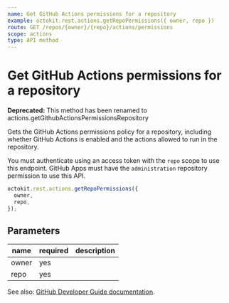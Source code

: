 ```yaml
---
name: Get GitHub Actions permissions for a repository
example: octokit.rest.actions.getRepoPermissions({ owner, repo })
route: GET /repos/{owner}/{repo}/actions/permissions
scope: actions
type: API method
---
```


# Get GitHub Actions permissions for a repository

**Deprecated:** This method has been renamed to actions.getGithubActionsPermissionsRepository

Gets the GitHub Actions permissions policy for a repository, including whether GitHub Actions is enabled and the actions allowed to run in the repository.

You must authenticate using an access token with the `repo` scope to use this
endpoint. GitHub Apps must have the `administration` repository permission to use this API.

```js
octokit.rest.actions.getRepoPermissions({
  owner,
  repo,
});
```

## Parameters

<table>
  <thead>
    <tr>
      <th>name</th>
      <th>required</th>
      <th>description</th>
    </tr>
  </thead>
  <tbody>
    <tr><td>owner</td><td>yes</td><td>

</td></tr>
<tr><td>repo</td><td>yes</td><td>

</td></tr>
  </tbody>
</table>

See also: [GitHub Developer Guide documentation](https://docs.github.com/rest/reference/actions#get-github-actions-permissions-for-a-repository).

